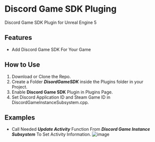 # Discord Game SDK Pluging
Discord Game SDK Plugin for Unreal Engine 5

## Features
- Add Discord Game SDK For Your Game

## How to Use
1. Download or Clone the Repo.
2. Create a Folder ***DisordGameSDK*** inside the Plugins folder in your Project.
3. Enable **Discord Game SDK** Plugin in Plugins Page.
5. Set Discord Application ID and Steam Game ID in DiscordGameInstanceSubsystem.cpp.

## Examples

- Call Needed ***Update Activity*** Function From ***Discord Game Instance Subsystem*** To Set Activity Information.
![image](https://github.com/user-attachments/assets/49a676d3-3bee-4fa7-8303-6817ac311a4e)

